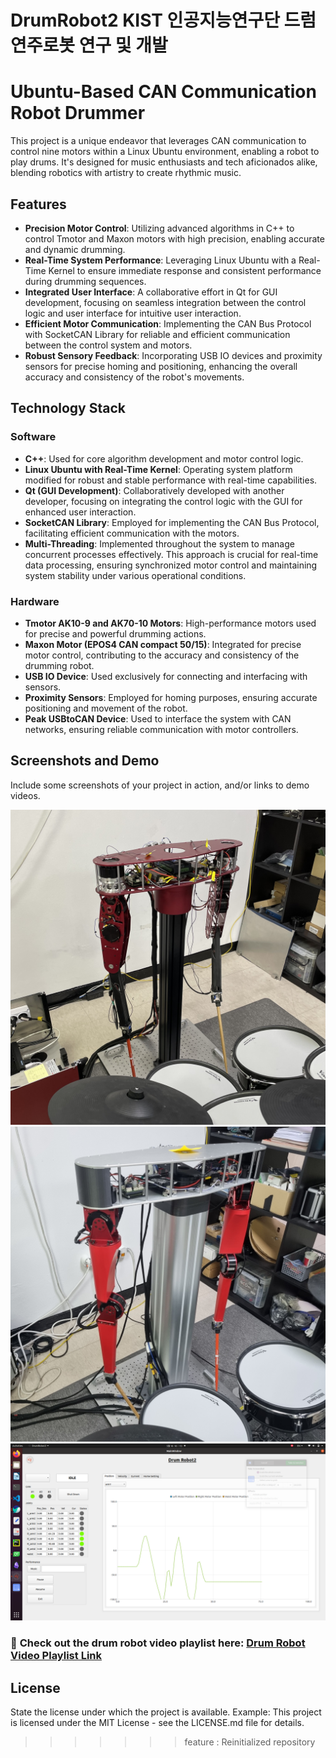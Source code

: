 # DrumRobot2 KIST 인공지능연구단 드럼연주로봇 연구 및 개발

# Ubuntu-Based CAN Communication Robot Drummer
This project is a unique endeavor that leverages CAN communication to control nine motors within a Linux Ubuntu environment, enabling a robot to play drums. It's designed for music enthusiasts and tech aficionados alike, blending robotics with artistry to create rhythmic music.


## Features
- **Precision Motor Control**: Utilizing advanced algorithms in C++ to control Tmotor and Maxon motors with high precision, enabling accurate and dynamic drumming.
- **Real-Time System Performance**: Leveraging Linux Ubuntu with a Real-Time Kernel to ensure immediate response and consistent performance during drumming sequences.
- **Integrated User Interface**: A collaborative effort in Qt for GUI development, focusing on seamless integration between the control logic and user interface for intuitive user interaction.
- **Efficient Motor Communication**: Implementing the CAN Bus Protocol with SocketCAN Library for reliable and efficient communication between the control system and motors.
- **Robust Sensory Feedback**: Incorporating USB IO devices and proximity sensors for precise homing and positioning, enhancing the overall accuracy and consistency of the robot's movements.



## Technology Stack

### Software
- **C++**: Used for core algorithm development and motor control logic.
- **Linux Ubuntu with Real-Time Kernel**: Operating system platform modified for robust and stable performance with real-time capabilities.
- **Qt (GUI Development)**: Collaboratively developed with another developer, focusing on integrating the control logic with the GUI for enhanced user interaction.
- **SocketCAN Library**: Employed for implementing the CAN Bus Protocol, facilitating efficient communication with the motors.
- **Multi-Threading**: Implemented throughout the system to manage concurrent processes effectively. This approach is crucial for real-time data processing, ensuring synchronized motor control and maintaining system stability under various operational conditions.

### Hardware
- **Tmotor AK10-9 and AK70-10 Motors**: High-performance motors used for precise and powerful drumming actions.
- **Maxon Motor (EPOS4 CAN compact 50/15)**: Integrated for precise motor control, contributing to the accuracy and consistency of the drumming robot.
- **USB IO Device**: Used exclusively for connecting and interfacing with sensors.
- **Proximity Sensors**: Employed for homing purposes, ensuring accurate positioning and movement of the robot.
- **Peak USBtoCAN Device**: Used to interface the system with CAN networks, ensuring reliable communication with motor controllers.



## Screenshots and Demo
Include some screenshots of your project in action, and/or links to demo videos.

<img src="./image/Ready_Pos.jpg" width="750" alt="Front Robot">
<img src="./image/Ready_Pos2.jpg" width="750" alt="Ready Position diagonal Robot">
<img src="./image/Qt.png" width="750" alt="Screenshot for Qt GUI">

### 🎥 **Check out the drum robot video playlist here:** [**Drum Robot Video Playlist Link**](https://www.youtube.com/playlist?list=PLZbG63B7tdmLVjM_1uWHxAeesx-kkmfXY)




## License
State the license under which the project is available. Example: This project is licensed under the MIT License - see the LICENSE.md file for details.
>>>>>>> feature : Reinitialized repository
